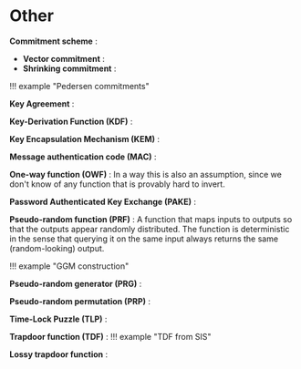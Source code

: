 # Other

**Commitment scheme**
: 
- **Vector commitment**
:  
- **Shrinking commitment**
: <!-- used when we want the pk to be small? -->

!!! example "Pedersen commitments"


**Key Agreement**
: 

**Key-Derivation Function (KDF)**
: 

**Key Encapsulation Mechanism (KEM)**
: 

**Message authentication code (MAC)**
: 

**One-way function (OWF)**
: In a way this is also an assumption, since we don't know of any function that is provably hard to invert.

**Password Authenticated Key Exchange (PAKE)**
: 

**Pseudo-random function (PRF)**
: A function that maps inputs to outputs so that the outputs appear randomly distributed. The function is deterministic in the sense that querying it on the same input always returns the same (random-looking) output.

!!! example "GGM construction"
<!-- (tree of length-doubling PRGs)     -->
<!-- Moreover, this is a puncturable PRF: puncture out points by removing the PRG seeds to that point -->

**Pseudo-random generator (PRG)**
: 

**Pseudo-random permutation (PRP)**
: 

**Time-Lock Puzzle (TLP)**
: 

**Trapdoor function (TDF)**
: 
!!! example "TDF from SIS"

**Lossy trapdoor function**
: 
